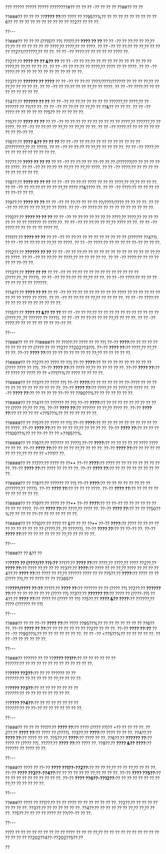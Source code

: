 ??? ????? ????? ????? ????????#?? ?? ?? ?? -?? ?? ?? ??
??##?? ?? ??

??###?? ?? ?? ??
??**???? ??:**?? ???? ?? ??95??%?? ?? ?? ?? ?? ?? ?? ?? ?? ??6?? ?? ?? ?? ?? ?? ?? ?? ?? ?? ?? ??2?? ?? ?? ??.

??---

??###?? ?? ?? ?? (??15?? ??)
??1??.?? **???? ?? ??**
??  ?? -?? ?? ??:?? ?? ??,?? ??,?? ?? ?? ?? ?? ?? ?? ????,?? ????,?? ?? ????.
??  ?? -?? ?? ??:?? ?? ??,?? ?? ?? ?? ??2??/??????,?? ?? ??.
??  ?? -?? ????:?? ?? ?? ?? ?? ???? ??.

??2??.?? **???? ?? ?? &?? ??**
??  ?? -?? ?? ??:?? ?? ?? ?? ?? ?? ?? ?? ?? ?? ?? ????,?? ??,?? ?? ?? ??.
??  ?? -?? ?? ??:?? ?? ????,?? ???? ?? ?? ????.
??  ?? -?? ????:?? ?? ?? ?? ?? ?? ?? ?? ?? ?? ?? ??.

??3??.?? **?????? ?? ????**
??  ?? -?? ?? ??:?? ????/????/?????? ?? ?? ?? ??,?? ?? ??,?? ?? ?? ?? ??.
??  ?? -?? ?? ??:?? ?? ?? ??,?? ?? ????.
??  ?? -?? ????:?? ?? ?? ?? ?? ?? ?? ?? ??.

??4??.?? **?????? ?? ??**
??  ?? -?? ?? ??:?? ?? ?? ?? ?? ??????,?? ????,?? ?? ?????? ?? ??/?? ??.
??  ?? -?? ?? ??:?? ?? ??,?? ?? ??&?? ?? ?? ??.
??  ?? -?? ????:?? ?? ?? ?? ?? ??5?? ?? ?? ?? ?? ??.

??5??.?? **???? ?? ??**
??  ?? -?? ?? ??:?? ?? ?? ?? ?? ?? ?? ?? ????,?? ??????,?? ?? ????.
??  ?? -?? ?? ??:?? ?? ??,?? ?? ??,?? ?? ??.
??  ?? -?? ????:?? ?? ?? ?? ?? ?? ?? ?? ??-?? ??.

??6??.?? **???? &?? ?? ?? ??**
??  ?? -?? ?? ??:?? ?? ?? ?? ?? ?? ?? ?? ?? (????????,?? ?? ????).
??  ?? -?? ?? ??:?? ?? ??,?? ?? ?? ?? ??.
??  ?? -?? ????:?? ?? ?? ?? ?? ?? ?? ?? ?? ??.

??7??.?? **???? ?? ?? ??**
??  ?? -?? ?? ??:?? ?? ??-?? ?? ?? (??????)?? ?? ?? ?? ?? ?? ????.
??  ?? -?? ?? ??:?? ?? ??,?? ?? ??,?? ????.
??  ?? -?? ????:?? ?? ?? ?? ?? ?? ?? ?? ?? ?? ??.

??8??.?? **???? ?? ?? ??**
??  ?? -?? ?? ??:?? ???? ?? ?? ?? ????,?? ??,?? ?? ?? ??.
??  ?? -?? ?? ??:?? ?? ?? ?? ??,?? ???? ??&???? ??.
??  ?? -?? ????:?? ?? ?? ?? ?? ?? ??-?? ?? ??.

??9??.?? **???? ?? ??**
??  ?? -?? ?? ??:?? ?? ?? ?? ??/????/???? ?? ?? ?? ??.
??  ?? -?? ?? ??:?? ?? ?? ??,?? ?? ????.
??  ?? -?? ????:?? ?? ?? ?? ?? ?? ?? ?? ?? ??.

??10??.?? **???? ?? ?? ??**
??   ?? -?? ?? ??:?? ?? ?? ?? ?? ????,?? ????,?? ?? ?? ?? ?? ?? ?? ?? ?????? ?? ????.??.
??   ?? -?? ?? ??:?? ?? ??,?? ???? ?? ??.
??   ?? -?? ????:?? ?? ?? ?? ?? ???? ??.

??11??.?? **???? ?? ??**
??   ?? -?? ?? ??:?? ?? ?? ?? ?? ?? ?? ?? ?? (?????? ??4??).
??   ?? -?? ?? ??:?? ?? ??,?? ?? ????.
??   ?? -?? ????:?? ?? ?? ?? ?? ??-?? ?? ?? ??.

??12??.?? **?????? ?? ??**
??   ?? -?? ?? ??:?? ?? ?? ?? ?? ?? ?? ?? ?? ?? ?? ?? ??.?? ?? ????.
??   ?? -?? ?? ??:?? ?? ????,?? ?? ?? ?? ?? ??.
??   ?? -?? ????:?? ?? ?? ?? ?? ?? ??-?? ??.

??13??.?? **???? ?? ??**
??   ?? -?? ?? ??:?? ?? ?? ?? ?? ?? ?? ?? ?? ?? ?? (????.??.,?? ????).
??   ?? -?? ?? ??:?? ?? ??,?? ?? ??.
??   ?? -?? ????:?? ?? ?? ?? ?? ?? ?? ?? ?? ??????.

??14??.?? **???? ?? ??**
??   ?? -?? ?? ??:?? ?? ?? ?? ?? ?? ?? ???? ?? ?? ?? ?? ?? ?? ?? ?? ?? ???? ?? ????.
??   ?? -?? ?? ??:?? ?? ??,?? ?? ?? ?? ??.
??   ?? -?? ????:?? ?? ?? ?? ?? ?? ?? ?? ?? ?? ??.

??15??.?? **???? ?? &?? ?? ??**
??   ?? -?? ?? ??:?? ?? ?? ?? ?? ?? ?? ?? ?? ?? ?? ?? (????.??.,?? ?????? ?? ????).
??   ?? -?? ?? ??:?? ?? ?? ??,?? ?? ?? ??.
??   ?? -?? ????:?? ?? ?? ?? ?? ?? ?? ??-?? ??.

??---

??###?? ?? ??
??####?? ?? ??1??:?? ???? ?? ?? ??]
??-?? **????:**?? ?? ?? ?? ?? ?? ?? ?? ?? ?? (???? ?? ?? ??2?? ??202??3??).
??-?? **???? ??:**?? ????,?? ??,?? ?? ??.
??-?? **???? ??:**?? ?? ?? ?? ?? ?? ?? ?? ??;?? ?? ?? ?? ?? ??.

??####?? ?? ??2??:?? ???? ?? ??]
??-?? **????:**?? ?? ?? ?? ?? ?? ?? ?? ?? ?? (???? ???? ?? ??).
??-?? **???? ??:**?? ???? ??,?? ?? ?? ?? ?? ??.
??-?? **???? ??:**?? ?? ???? ?? ???? ?? ?? <??1??%?? ???? ?? ?? ?? ??.

??####?? ?? ??3??:?? ???? ??]
??-?? **????:**?? ?? ?? ?? ?? ?? ??-???? ?? ?? ?? ?? ?? ?? ?? ?? ?? ?? ?? ?? ??.
??-?? **???? ??:**?? ????,?? ?? ????,?? ???? ??.
??-?? **???? ??:**?? ?? ?? ?? ?? ??-?? ?? ??90??%?? ?? ?? ?? ?? ?? ??.

??####?? ?? ??4??:?? ?????? ?? ??]
??-?? **????:**?? ?? ?? ?? ?? ?? ?? ?? ?? ?? ?? (???? ??,?? ?? ??).
??-?? **???? ??:**?? ?????? ?? ??,?? ???? ??.
??-?? **???? ??:**?? ?? ?? ?? ?? <??5??%?? ?? ?? ?? ?? ?? ??.

??####?? ?? ??5??:?? ???? ?? ??]
??-?? **????:**?? ?? ?? ?? ?? ?? ?? ?? ?? ?? ?? ?? ????.
??-?? **???? ??:**?? ?? ?? ?? ??,?? ?? ?? ?? ??.
??-?? **???? ??:**?? ?? ?? ?? ??100??%?? ?? ??-?? ?? ?? >??85??%.

??####?? ?? ??6??:?? ?????? ?? ????]
??-?? **????:**?? ?? ?? ?? ?? ?? ???? ???? ?? ?? ??.
??-?? **???? ??:**?? ?? ?? ?? ??,?? ?? ?? ??.
??-?? **???? ??:**?? ?? ?? ?? ?? ?? ?? ??;?? ?? ?? ?? <??1?? ??.

??####?? ?? ??7??:?? ???? ?? ??**
??-?? **????:**?? ???? ?? ?? ?? ?? ?? ?? ?? ?? ??.
??-?? **???? ??:**?? ???? ?? ?? ?? ??.
??-?? **???? ??:**?? ?? ?? ?? ?? ?? ?? ?? ?? ??.

??####?? ?? ??8??:?? ?????? ?? ??]
??-?? **????:**?? ?? ?? ?? ?? ?? ?? ?? ?? (??????,?? ????).
??-?? **???? ??:**?? ?? ?? ?? ????.
??-?? **???? ??:**?? ?? ?? ?? ?? ?? ?? ?? ?? ?? ??.

??####?? ?? ??9??:?? ???? ?? ??**
??-?? **????:**?? ?? ??-?? ?? ?? ?? ?? ?? ?? ?? ?? ?? ????.
??-?? **???? ??:**?? ????,?? ???? ??.
??-?? **???? ??:**?? ?? ?? ??50??%?? ?? ?? ?? ??-?? ?? ?? ?? ?? ?? ??.

??####?? ?? ??10??:?? ???? ?? &?? ?? ?? ??**
??-?? **????:**?? ???? ?? ?? ?? ?? ?? ?? ?? ?? ?? ?? ?? (????.??.,?? ??????).
??-?? **???? ??:**?? ?? ??-?? ??.
??-?? **???? ??:**?? ?? ?? ?? ?? ?? ?? ??;?? ?? ?? ?? ??.

??---

??###?? ?? &?? ??

??**???? ?? (????/?? ??):??**
??1??.?? **???? ??:**?? ????,?? ????,?? ????
??2??.?? **???? ??:**?? ???? ??,?? ?? ??
??3??.?? **????:**?? ???? ?? ?? ??,?? ???? ?? ?? ??
??4??.?? **???? ??:**?? ???? ?? ??,?? ?????? ???? ?? ??
??5??.?? **????:**?? ???? ?? ?? (???? ??),?? ?? ???? ?? ?? ??365??

??**????/???? ??:??**
??1??.?? **???? ??:**?? ?????? ?? ?? (???? ??)
??2??.?? **?????? ??:**?? ?? ?? ?? ?? ?? ?? (???? ??)
??3??.?? **?????? ??:**?? ???? ?? (????-??)
??4??.?? **???? ??:**?? ???? ?? (???? ?? ??)
??5??.?? **???? &?? ????:**?? ??????,?? ???? (?????? ?? ??)

??---

??###?? ?? ??
??-?? **???? ??:**?? ???? ??95??%?? ?? ?? ?? ?? ?? ?? ?? ??6?? ??.
??-?? **???? ?? ??:**?? ?? ?? ?? ?? ?? ?? ??2?? ?? ?? ??.
??-?? **???? ??:??**
?? ?? -?? ??90??%?? ?? ?? ?? ?? ?? ?? ??.
?? ?? -?? <??5??%?? ?? ?? ?? ?? ??.
?? ?? -?? ?? ?? ?? ?? ??.

??---

??###?? ?????? ?? ??
??**???? ??1??:**?? ?? ?? ?? ?? ?? ??  
??*????:*?? ?? ?? ?? ?? ?? ?? ?? ?? ?? ?? ?? ??.

??**???? ??2??:**?? ?? ?? ?????? ?? ??  
??*????:*?? ?? ?? ?? ?? ?? ??;?? ?? ?? ??.

??**???? ??3??:**?? ?? ?? ?? ?? ?? ?? ??  
??*????:*?? ?? ?? ?? ?? ?? ?? ?? ??.

??**???? ??4??:**?? ?? ?? ?? ?? ?? ?? ??  
??*????:*?? ?? ??-?? ?? ?? ?? ?? ?? ?? ??.

??---

??###?? ?? ?? ??
??1??.?? **???? ??:**?? ???? (???? ??)?? +?? ?? ?? ?? ??.
??2??.?? **???? ??:**?? ???? ?? (????).
??3??.?? **????:**?? ???? ?? ?? ??.
??4??.?? **???? ??:**?? ???? ?? ??.
??5??.?? **????:**?? ???? ?? ??.
??6??.?? **?????? ??:**?? ???? ?? (???? ??).
??7??.?? **???? ??:**?? ???? ??.
??8??.?? **???? &?? ????:**?? ?????? ?? ???? ?? ??.

??---

??###?? ???? ??
??-?? **???? ??1??-??2??:**?? ?? ?? ??,?? ?? ?? ??,?? ?? ?? ??.
??-?? **???? ??3??-??4??:**?? ?? ?? ?? ?? ?? ??;?? ?? ?? ??.
??-?? **???? ??5??:**?? ?? ?? ?? ?? ?? ?? ?? ?? ?? ??.
??-?? **???? ??6??-??12??:**?? ?? ?? ?? ?? ?? ?? ?? ??;?? ?? ?? ?? ?? ??.

??---

??###?? ???? ??
??1??.?? ?? ?? ???? ?? ?? ?? ?? ?? ?? ??.
??2??.?? ?? ?? ?? ?? ?? ?? ?? ??.
??3??.?? ?? ?? ?? ?? ?? ??.
??4??.?? ?? ?? ?? ?? ?? ??,?? ??,?? ?? ??.
??5??.?? ?? ?? ?? ???? ?? ??/??-?? ?? ??.

??---

???? ?? ?? ?? ?? ?? ?? ?? ?? ?? ???? ?? ?? ?? ??,?? ?? ?? ?? ?? ?? ?? ?? ?? ?? ?? ?? ?? ?? ?? ??202??4??-??202??5??.??

??